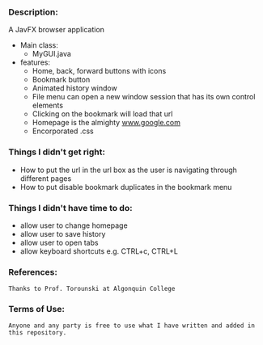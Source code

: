 ### Description:
  A JavFX browser application
  - Main class: 
    - MyGUI.java
  - features: 
    - Home, back, forward buttons with icons
    - Bookmark button
    - Animated history window
    - File menu can open a new window session that has its own control elements
    - Clicking on the bookmark will load that url
    - Homepage is the almighty www.google.com
    - Encorporated .css
    
### Things I didn't get right:
  - How to put the url in the url box as the user is navigating through different pages
  - How to put disable bookmark duplicates in the bookmark menu

### Things I didn't have time to do:
  - allow user to change homepage
  - allow user to save history 
  - allow user to open tabs
  - allow keyboard shortcuts e.g. CTRL+c, CTRL+L
    
 
    
    
    
    
    
    
    
    
    
    
    
    
    
### References:
    Thanks to Prof. Torounski at Algonquin College
    
### Terms of Use:
	Anyone and any party is free to use what I have written and added in this repository. 
    
	
